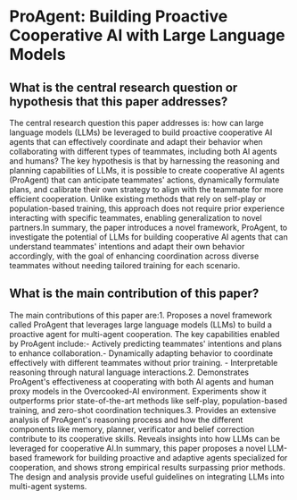 # ProAgent: Building Proactive Cooperative AI with Large Language Models

## What is the central research question or hypothesis that this paper addresses?

The central research question this paper addresses is: how can large language models (LLMs) be leveraged to build proactive cooperative AI agents that can effectively coordinate and adapt their behavior when collaborating with different types of teammates, including both AI agents and humans? The key hypothesis is that by harnessing the reasoning and planning capabilities of LLMs, it is possible to create cooperative AI agents (ProAgent) that can anticipate teammates' actions, dynamically formulate plans, and calibrate their own strategy to align with the teammate for more efficient cooperation. Unlike existing methods that rely on self-play or population-based training, this approach does not require prior experience interacting with specific teammates, enabling generalization to novel partners.In summary, the paper introduces a novel framework, ProAgent, to investigate the potential of LLMs for building cooperative AI agents that can understand teammates' intentions and adapt their own behavior accordingly, with the goal of enhancing coordination across diverse teammates without needing tailored training for each scenario.


## What is the main contribution of this paper?

The main contributions of this paper are:1. Proposes a novel framework called ProAgent that leverages large language models (LLMs) to build a proactive agent for multi-agent cooperation. The key capabilities enabled by ProAgent include:- Actively predicting teammates' intentions and plans to enhance collaboration.- Dynamically adapting behavior to coordinate effectively with different teammates without prior training. - Interpretable reasoning through natural language interactions.2. Demonstrates ProAgent's effectiveness at cooperating with both AI agents and human proxy models in the Overcooked-AI environment. Experiments show it outperforms prior state-of-the-art methods like self-play, population-based training, and zero-shot coordination techniques.3. Provides an extensive analysis of ProAgent's reasoning process and how the different components like memory, planner, verificator and belief correction contribute to its cooperative skills. Reveals insights into how LLMs can be leveraged for cooperative AI.In summary, this paper proposes a novel LLM-based framework for building proactive and adaptive agents specialized for cooperation, and shows strong empirical results surpassing prior methods. The design and analysis provide useful guidelines on integrating LLMs into multi-agent systems.
